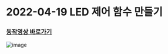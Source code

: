 # 2022-04-19 LED 제어 함수 만들기  

### [동작영상 바로가기](https://youtu.be/T2Z4NbPHONY)  
![image](https://user-images.githubusercontent.com/61939286/163950216-f417e502-ddba-4d75-8e94-c9e324f313be.png)
